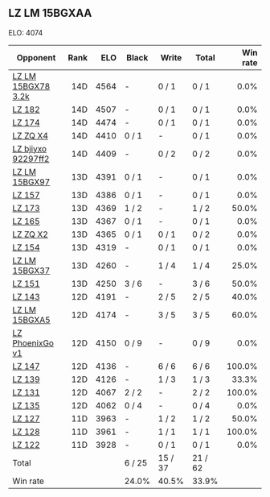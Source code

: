 ## LZ LM 15BGXAA ##

ELO: 4074

Opponent | Rank | ELO | Black | Write | Total | Win rate
---------|-----:|----:|-------|-------|-------|-------:
[LZ LM 15BGX78 3.2k](LZ%20LM%2015BGX78%203.2k.md) | 14D | 4564 | - | 0 / 1 | 0 / 1 | 0.0%
[LZ 182](LZ%20182.md) | 14D | 4507 | - | 0 / 1 | 0 / 1 | 0.0%
[LZ 174](LZ%20174.md) | 14D | 4474 | - | 0 / 1 | 0 / 1 | 0.0%
[LZ ZQ X4](LZ%20ZQ%20X4.md) | 14D | 4410 | 0 / 1 | - | 0 / 1 | 0.0%
[LZ bjiyxo 92297ff2](LZ%20bjiyxo%2092297ff2.md) | 14D | 4409 | - | 0 / 2 | 0 / 2 | 0.0%
[LZ LM 15BGX97](LZ%20LM%2015BGX97.md) | 13D | 4391 | 0 / 1 | - | 0 / 1 | 0.0%
[LZ 157](LZ%20157.md) | 13D | 4386 | 0 / 1 | - | 0 / 1 | 0.0%
[LZ 173](LZ%20173.md) | 13D | 4369 | 1 / 2 | - | 1 / 2 | 50.0%
[LZ 165](LZ%20165.md) | 13D | 4367 | 0 / 1 | - | 0 / 1 | 0.0%
[LZ ZQ X2](LZ%20ZQ%20X2.md) | 13D | 4365 | 0 / 1 | 0 / 1 | 0 / 2 | 0.0%
[LZ 154](LZ%20154.md) | 13D | 4319 | - | 0 / 1 | 0 / 1 | 0.0%
[LZ LM 15BGX37](LZ%20LM%2015BGX37.md) | 13D | 4260 | - | 1 / 4 | 1 / 4 | 25.0%
[LZ 151](LZ%20151.md) | 13D | 4250 | 3 / 6 | - | 3 / 6 | 50.0%
[LZ 143](LZ%20143.md) | 12D | 4191 | - | 2 / 5 | 2 / 5 | 40.0%
[LZ LM 15BGXA5](LZ%20LM%2015BGXA5.md) | 12D | 4174 | - | 3 / 5 | 3 / 5 | 60.0%
[LZ PhoenixGo v1](LZ%20PhoenixGo%20v1.md) | 12D | 4150 | 0 / 9 | - | 0 / 9 | 0.0%
[LZ 147](LZ%20147.md) | 12D | 4136 | - | 6 / 6 | 6 / 6 | 100.0%
[LZ 139](LZ%20139.md) | 12D | 4126 | - | 1 / 3 | 1 / 3 | 33.3%
[LZ 131](LZ%20131.md) | 12D | 4067 | 2 / 2 | - | 2 / 2 | 100.0%
[LZ 135](LZ%20135.md) | 12D | 4062 | 0 / 4 | - | 0 / 4 | 0.0%
[LZ 127](LZ%20127.md) | 11D | 3963 | - | 1 / 2 | 1 / 2 | 50.0%
[LZ 128](LZ%20128.md) | 11D | 3961 | - | 1 / 1 | 1 / 1 | 100.0%
[LZ 122](LZ%20122.md) | 11D | 3928 | - | 0 / 1 | 0 / 1 | 0.0%
Total | | | 6 / 25 | 15 / 37 | 21 / 62 | 
Win rate| | | 24.0% | 40.5% | 33.9% | 
